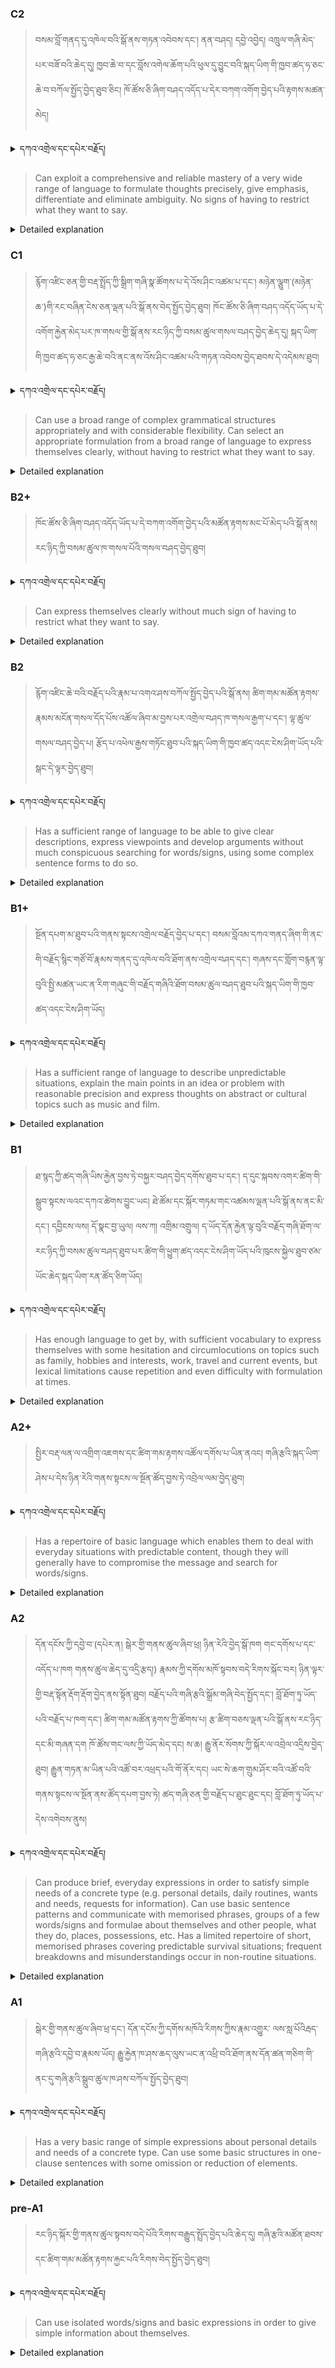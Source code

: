 ### C2
<!-- panels:start -->
<!-- div:left-panel -->

> བསམ་བློ་གནད་དུ་འཁེལ་བའི་སྒོ་ནས་གཏན་འབེབས་དང་། ནན་བཤད། དབྱེ་འབྱེད། འཁྲུལ་གཞི་མེད་པར་བཟོ་བའི་ཆེད་དུ། ཁྱབ་ཆེ་བ་དང་བློས་འགེལ་ཆོག་པའི་ཕུལ་དུ་བྱུང་བའི་སྐད་ཡིག་གི་ཁྱབ་ཚད་ཧ་ཅང་ཆེ་བ་བཀོལ་སྤྱོད་བྱེད་ཐུབ་ཅིང། ཁོ་ཚོས་ཅི་ཞིག་བཤད་འདོད་པ་དེར་བཀག་འགོག་བྱེད་པའི་རྟགས་མཚན་མེད།

<details>
  <summary>དཀའ་འགྲེལ་དང་དཔེར་བརྗོད།</summary>

བདག་གིས་དེ་ལྷག་ཏུ་སྟབས་བདེའི་ཆ་ཤས་སུ་དབྱེ་རུ་བཅུག་པ་སྟེ།

1.སྐད་ཆ་དྭངས་ཤིང་གསལ་བ་སྟེ། འདིས་ཁྱོད་ཀྱིས་གོ་བདེ་ཤེས་སླ་བའི་ཐབས་ལ་བརྟེན་ནས་བཤད་ཆོག་པ་དང་འབྲི་ཆོག་པ་མཚོན་ ཁྱེད་ཀྱིས་དོན་སྙིང་ལྡན་པའི་ཚིག་བཀོལ་ནས་ཉན་མཁན་དང་ཀློག་པ་པོ་རྣམས་ལ་མཚོན་ན་རྙོག་འཛིང་ཆེན་པོ་མེད།
དཔེ་མཚོན་འདི་ལྟར། "དེ་རིང་གི་ནམ་མཁའ་ཧ་ཅང་སྔོ་"ཞེས་པ་ནི་སྟབས་བདེ་ཞིང་གསལ་བའི་ཚིག་གྲུབ་ཤིག་རེད།
</details>

<!-- div:right-panel -->

> Can exploit a comprehensive and reliable mastery of a very wide range of language to formulate thoughts precisely, give emphasis, differentiate and eliminate ambiguity. No signs of having to restrict what they want to say.

<details>

  <summary>Detailed explanation</summary>

This means that the person has:

A comprehensive and reliable mastery of a very wide range of language: They possess an extensive understanding and control of a broad variety of vocabulary, grammar, and language structures.
The ability to formulate thoughts precisely: They can express their ideas or thoughts accurately and clearly.
The capability to give emphasis: They can emphasize specific points or aspects of their communication effectively.
The skill to differentiate: They can make distinctions or highlight differences between various elements.
The capability to eliminate ambiguity: They can express their thoughts in a way that leaves no room for confusion or ambiguity.
No signs of having to restrict what they want to say: They are not limited or constrained in expressing their intended message or meaning.
In summary, this descriptor suggests that the individual has an extensive and reliable command of language. They can express their thoughts with precision, give emphasis when necessary, differentiate between different elements, and eliminate any ambiguity in their communication. They are not restricted in their ability to express what they want to say.

</details>

<!-- panels:end -->


### C1
<!-- panels:start -->
<!-- div:left-panel -->

> རྙོག་འཛིང་ཅན་གྱི་བརྡ་སྤྲོད་ཀྱི་སྒྲིག་གཞི་སྣ་ཚོགས་པ་དེ་འོས་ཤིང་འཚམ་པ་དང་། མཉེན་ལྕུག་(མཉེན་ཆ་)གི་རང་བཞིན་ངེས་ཅན་ལྡན་པའི་སྒོ་ནས་བེད་སྤྱོད་བྱེད་ཐུབ།
ཁོང་ཚོས་ཅི་ཞིག་བཤད་འདོད་ཡོད་པ་དེ་འགོག་རྐྱེན་མེད་པར་ཁ་གསལ་གྱི་སྒོ་ནས་རང་ཉིད་ཀྱི་བསམ་ཚུལ་གསལ་བཤད་བྱེད་ཆེད་དུ། སྐད་ཡིག་གི་ཁྱབ་ཚད་ཧ་ཅང་རྒྱ་ཆེ་བའི་ནང་ནས་འོས་ཤིང་འཚམ་པའི་གཏན་འབེབས་བྱེད་ཐབས་དེ་འདེམས་ཐུབ།

<details>
  <summary>དཀའ་འགྲེལ་དང་དཔེར་བརྗོད།</summary>

བདག་གིས་དེ་ལྷག་ཏུ་སྟབས་བདེའི་ཆ་ཤས་སུ་དབྱེ་རུ་བཅུག་པ་སྟེ།

1.སྐད་ཆ་དྭངས་ཤིང་གསལ་བ་སྟེ། འདིས་ཁྱོད་ཀྱིས་གོ་བདེ་ཤེས་སླ་བའི་ཐབས་ལ་བརྟེན་ནས་བཤད་ཆོག་པ་དང་འབྲི་ཆོག་པ་མཚོན་ ཁྱེད་ཀྱིས་དོན་སྙིང་ལྡན་པའི་ཚིག་བཀོལ་ནས་ཉན་མཁན་དང་ཀློག་པ་པོ་རྣམས་ལ་མཚོན་ན་རྙོག་འཛིང་ཆེན་པོ་མེད།
དཔེ་མཚོན་འདི་ལྟར། "དེ་རིང་གི་ནམ་མཁའ་ཧ་ཅང་སྔོ་"ཞེས་པ་ནི་སྟབས་བདེ་ཞིང་གསལ་བའི་ཚིག་གྲུབ་ཤིག་རེད།
</details>

<!-- div:right-panel -->

> Can use a broad range of complex grammatical structures appropriately and with considerable flexibility.
Can select an appropriate formulation from a broad range of language to express themselves clearly, without having to restrict what they want to say.

<details>

  <summary>Detailed explanation</summary>

This means that the person is capable of:

Using a wide variety of complex grammatical structures: They can employ a diverse set of advanced language patterns and sentence structures.
Using these structures appropriately: They can use the grammatical structures in a correct and suitable manner according to the context.
Demonstrating considerable flexibility: They can adapt and apply these complex structures in different ways to convey their intended meaning effectively.
"Can select an appropriate formulation from a broad range of language to express themselves clearly, without having to restrict what they want to say."
This means that the person is capable of:

Selecting an appropriate formulation: They can choose the right words, phrases, and expressions from a broad range of language options.
Expressing themselves clearly: They can convey their thoughts, ideas, and opinions in a manner that is easily understood by others.
Not having to restrict what they want to say: They are not limited or constrained in expressing their intended message or meaning.
In summary, these descriptors suggest that the individual has a wide repertoire of complex grammatical structures at their disposal. They can use these structures appropriately and with flexibility. They are also able to select the most suitable language formulations to express themselves clearly without having to hold back or limit their ideas.

</details>

<!-- panels:end -->



### B2+
<!-- panels:start -->
<!-- div:left-panel -->

> ཁོང་ཚོས་ཅི་ཞིག་བཤད་འདོད་ཡོད་པ་དེ་བཀག་འགོག་བྱེད་པའི་མཚོན་རྟགས་མང་པོ་མེད་པའི་སྒོ་ནས། རང་ཉིད་ཀྱི་བསམ་ཚུལ་ཁ་གསལ་པོའི་གསལ་བཤད་བྱེད་ཐུབ།

<details>
  <summary>དཀའ་འགྲེལ་དང་དཔེར་བརྗོད།</summary>

བདག་གིས་དེ་ལྷག་ཏུ་སྟབས་བདེའི་ཆ་ཤས་སུ་དབྱེ་རུ་བཅུག་པ་སྟེ།

1.སྐད་ཆ་དྭངས་ཤིང་གསལ་བ་སྟེ། འདིས་ཁྱོད་ཀྱིས་གོ་བདེ་ཤེས་སླ་བའི་ཐབས་ལ་བརྟེན་ནས་བཤད་ཆོག་པ་དང་འབྲི་ཆོག་པ་མཚོན་ ཁྱེད་ཀྱིས་དོན་སྙིང་ལྡན་པའི་ཚིག་བཀོལ་ནས་ཉན་མཁན་དང་ཀློག་པ་པོ་རྣམས་ལ་མཚོན་ན་རྙོག་འཛིང་ཆེན་པོ་མེད།
དཔེ་མཚོན་འདི་ལྟར། "དེ་རིང་གི་ནམ་མཁའ་ཧ་ཅང་སྔོ་"ཞེས་པ་ནི་སྟབས་བདེ་ཞིང་གསལ་བའི་ཚིག་གྲུབ་ཤིག་རེད།
</details>

<!-- div:right-panel -->

> Can express themselves clearly without much sign of having to restrict what they want to say.

<details>

  <summary>Detailed explanation</summary>

This means that the person is capable of:

Expressing themselves clearly: They can communicate their thoughts, ideas, and opinions in a way that is easily understood by others.
Not showing much sign of having to restrict what they want to say: They do not encounter significant limitations or difficulties in expressing their intended message or meaning. They can freely and effectively express what they want to say without feeling constrained or restricted.
In summary, this descriptor suggests that the individual has the ability to clearly communicate their thoughts and ideas without facing substantial restrictions or limitations. They can express themselves freely and effectively, allowing their intended message or meaning to be conveyed without significant hindrances.

</details>

<!-- panels:end -->



### B2
<!-- panels:start -->
<!-- div:left-panel -->

> རྙོག་འཛིང་ཆེ་བའི་བརྗོད་པའི་རྣམ་པ་འགའ་ཤས་བཀོལ་སྤྱོད་བྱེད་པའི་སྒོ་ནས། ཚིག་གམ་མཚོན་རྟགས་རྣམས་མངོན་གསལ་དོད་པོས་འཚོལ་ཞིབ་མ་བྱས་པར་འགྲེལ་བཤད་ཁ་གསལ་རྒྱག་པ་དང་། ལྟ་ཚུལ་གསལ་བཤད་བྱེད་པ། རྩོད་པ་འཕེལ་རྒྱས་གཏོང་ཐུབ་པའི་སྐད་ཡིག་གི་ཁྱབ་ཚད་འདང་ངེས་ཤིག་ཡོད་པའི་སྒང་དེ་ལྟར་བྱེད་ཐུབ།

<details>
  <summary>དཀའ་འགྲེལ་དང་དཔེར་བརྗོད།</summary>

བདག་གིས་དེ་ལྷག་ཏུ་སྟབས་བདེའི་ཆ་ཤས་སུ་དབྱེ་རུ་བཅུག་པ་སྟེ།

1.སྐད་ཆ་དྭངས་ཤིང་གསལ་བ་སྟེ། འདིས་ཁྱོད་ཀྱིས་གོ་བདེ་ཤེས་སླ་བའི་ཐབས་ལ་བརྟེན་ནས་བཤད་ཆོག་པ་དང་འབྲི་ཆོག་པ་མཚོན་ ཁྱེད་ཀྱིས་དོན་སྙིང་ལྡན་པའི་ཚིག་བཀོལ་ནས་ཉན་མཁན་དང་ཀློག་པ་པོ་རྣམས་ལ་མཚོན་ན་རྙོག་འཛིང་ཆེན་པོ་མེད།
དཔེ་མཚོན་འདི་ལྟར། "དེ་རིང་གི་ནམ་མཁའ་ཧ་ཅང་སྔོ་"ཞེས་པ་ནི་སྟབས་བདེ་ཞིང་གསལ་བའི་ཚིག་གྲུབ་ཤིག་རེད།
</details>

<!-- div:right-panel -->

> Has a sufficient range of language to be able to give clear descriptions, express viewpoints and develop arguments without much conspicuous searching for words/signs, using some complex sentence forms to do so.

<details>

  <summary>Detailed explanation</summary>

This means that the person:

Has a sufficient range of language: They possess an adequate vocabulary and knowledge of language.
Can give clear descriptions: They are capable of providing detailed and understandable explanations or depictions of people, things, or events.
Can express viewpoints: They can articulate their personal opinions or perspectives on various topics.
Can develop arguments: They can construct and present logical reasoning or justifications to support a particular viewpoint or claim.
Does not engage in much conspicuous searching for words/signs: They do not exhibit significant or noticeable difficulty in finding the right words or signs to express themselves.
Uses some complex sentence forms: They employ more advanced sentence structures to communicate their ideas, including complex sentence forms that involve multiple clauses or intricate syntax.
In summary, this descriptor suggests that the individual has a sufficient range of language to provide clear descriptions, express viewpoints, and develop arguments. They can do so without significant difficulties in finding the right words or signs. They also use some complex sentence forms to express themselves effectively.

</details>

<!-- panels:end -->


### B1+
<!-- panels:start -->
<!-- div:left-panel -->

> སྔོན་དཔག་མ་ཐུབ་པའི་གནས་སྟངས་འགྲེལ་བརྗོད་བྱེད་པ་དང་། བསམ་བློའམ་དཀའ་གནད་ཞིག་གི་ནང་གི་བརྗོད་སྙིང་གཙོ་བོ་རྣམས་གནད་དུ་འཁེལ་བའི་ཐོག་ནས་འགྲེལ་བཤད་དང་། གཞས་དང་གློག་བརྙན་ལྟ་བུའི་སྤྱི་མཚན་ཡང་ན་རིག་གཞུང་གི་བརྗོད་གཞིའི་ཐོག་བསམ་ཚུལ་བཤད་ཐུབ་པའི་སྐད་ཡིག་གི་ཁྱབ་ཚད་འདང་ངེས་ཤིག་ཡོད།

<details>
  <summary>དཀའ་འགྲེལ་དང་དཔེར་བརྗོད།</summary>

བདག་གིས་དེ་ལྷག་ཏུ་སྟབས་བདེའི་ཆ་ཤས་སུ་དབྱེ་རུ་བཅུག་པ་སྟེ།

1.སྐད་ཆ་དྭངས་ཤིང་གསལ་བ་སྟེ། འདིས་ཁྱོད་ཀྱིས་གོ་བདེ་ཤེས་སླ་བའི་ཐབས་ལ་བརྟེན་ནས་བཤད་ཆོག་པ་དང་འབྲི་ཆོག་པ་མཚོན་ ཁྱེད་ཀྱིས་དོན་སྙིང་ལྡན་པའི་ཚིག་བཀོལ་ནས་ཉན་མཁན་དང་ཀློག་པ་པོ་རྣམས་ལ་མཚོན་ན་རྙོག་འཛིང་ཆེན་པོ་མེད།
དཔེ་མཚོན་འདི་ལྟར། "དེ་རིང་གི་ནམ་མཁའ་ཧ་ཅང་སྔོ་"ཞེས་པ་ནི་སྟབས་བདེ་ཞིང་གསལ་བའི་ཚིག་གྲུབ་ཤིག་རེད།
</details>

<!-- div:right-panel -->

> Has a sufficient range of language to describe unpredictable situations, explain the main points in an idea or problem with reasonable precision and express thoughts on abstract or cultural topics such as music and film.

<details>

  <summary>Detailed explanation</summary>

This means that the person:

Has a sufficient range of language: They possess an adequate vocabulary and knowledge of language.
Can describe unpredictable situations: They are capable of providing explanations or descriptions of situations that are not easily predictable or known in advance.
Can explain the main points in an idea or problem with reasonable precision: They can articulate the key concepts or essential elements related to a specific idea or problem in a reasonably accurate and clear manner.
Can express thoughts on abstract or cultural topics: They are able to communicate their ideas and opinions on topics that are conceptual, theoretical, or related to art, culture, and creativity.
Examples include music and film: They can discuss and express their thoughts about topics such as music and film, engaging in discussions about artistic or cultural subjects.
In summary, this descriptor suggests that the individual has a sufficient range of language to effectively describe unpredictable situations, explain main points in ideas or problems with reasonable precision, and express thoughts on abstract or cultural topics, including areas like music and film. They possess the necessary vocabulary and knowledge to engage in discussions or express opinions on a variety of subjects in a reasonably accurate and comprehensible manner.

</details>

<!-- panels:end -->



### B1
<!-- panels:start -->
<!-- div:left-panel -->

> ཐ་སྙད་ཀྱི་ཚད་གཞི་ཡིས་རྐྱེན་བྱས་ཏེ་བསྐྱར་བཤད་བྱེད་དགོས་ཐུབ་པ་དང་། ད་དུང་སྐབས་འགར་ཚིག་གི་སྒྲུབ་སྟངས་ལའང་དཀའ་ཚེགས་བྱུང་ཡང། ཐེ་ཚོམ་དང་སྐོར་གཏམ་གང་འཚམས་ལྡན་པའི་སྒོ་ནས་ནང་མི་དང་། དབྱིངས་ལས། དོ་སྣང་བྱ་ཡུལ། ལས་ཀ། འགྲིམ་འགྲུལ། ད་ཡོད་དོན་རྐྱེན་ལྟ་བུའི་བརྗོད་གཞི་ཐོག་ལ་རང་ཉིད་ཀྱི་བསམ་ཚུལ་བཤད་ཐུབ་པར་ཚིག་གི་ཕྱུག་ཚད་འདང་ངེས་ཤིག་ཡོད་པའི་ཁུངས་སྐྱེལ་ཐུབ་ཙམ་ཡོང་ཆེད་སྐད་ཡིག་རན་ཚོད་ཅིག་ཡོད།

<details>
  <summary>དཀའ་འགྲེལ་དང་དཔེར་བརྗོད།</summary>

བདག་གིས་དེ་ལྷག་ཏུ་སྟབས་བདེའི་ཆ་ཤས་སུ་དབྱེ་རུ་བཅུག་པ་སྟེ།

1.སྐད་ཆ་དྭངས་ཤིང་གསལ་བ་སྟེ། འདིས་ཁྱོད་ཀྱིས་གོ་བདེ་ཤེས་སླ་བའི་ཐབས་ལ་བརྟེན་ནས་བཤད་ཆོག་པ་དང་འབྲི་ཆོག་པ་མཚོན་ ཁྱེད་ཀྱིས་དོན་སྙིང་ལྡན་པའི་ཚིག་བཀོལ་ནས་ཉན་མཁན་དང་ཀློག་པ་པོ་རྣམས་ལ་མཚོན་ན་རྙོག་འཛིང་ཆེན་པོ་མེད།
དཔེ་མཚོན་འདི་ལྟར། "དེ་རིང་གི་ནམ་མཁའ་ཧ་ཅང་སྔོ་"ཞེས་པ་ནི་སྟབས་བདེ་ཞིང་གསལ་བའི་ཚིག་གྲུབ་ཤིག་རེད།
</details>

<!-- div:right-panel -->

> Has enough language to get by, with sufficient vocabulary to express themselves with some hesitation and circumlocutions on topics such as family, hobbies and interests, work, travel and current events, but lexical limitations cause repetition and even difficulty with formulation at times.

<details>

  <summary>Detailed explanation</summary>

This means that the person:

Has enough language to get by: They possess a basic level of language proficiency that allows them to communicate and function in everyday situations.
Has sufficient vocabulary: They have an adequate range of words and phrases at their disposal.
Can express themselves with some hesitation and circumlocutions: They may experience some hesitation or struggle to find the right words, resulting in using alternative expressions or going around the topic to convey their intended meaning.
Can discuss various topics: They are capable of talking about subjects like family, hobbies and interests, work, travel, and current events, albeit with some difficulty.
Lexical limitations cause repetition and formulation difficulties: Due to limitations in their vocabulary, they may find themselves repeating words or phrases, and at times, they may have difficulty formulating their thoughts or ideas precisely.
In summary, this descriptor suggests that the individual has enough language proficiency to manage everyday situations. They possess sufficient vocabulary to express themselves, although they may hesitate or resort to circumlocutions to convey their meaning. While they can discuss topics like family, hobbies, work, travel, and current events, their limited vocabulary may lead to repetition and occasional difficulty in finding the right words or formulating their thoughts accurately.

</details>
<!-- panels:end -->


### A2+
<!-- panels:start -->
<!-- div:left-panel -->

> སྤྱིར་བརྡ་ལན་ལ་འགྲིག་འཇགས་དང་ཚིག་གམ་རྟགས་འཚོལ་དགོས་པ་ཡིན་ནའང། གཞི་རྩའི་སྐད་ཡིག་ཤེས་པ་དེས་ཉིན་རེའི་གནས་སྟངས་ལ་སྔོན་ཚོད་བྱས་ཏེ་འབྲེལ་ལམ་བྱེད་ཐུབ། 

<details>
  <summary>དཀའ་འགྲེལ་དང་དཔེར་བརྗོད།</summary>

བདག་གིས་དེ་ལྷག་ཏུ་སྟབས་བདེའི་ཆ་ཤས་སུ་དབྱེ་རུ་བཅུག་པ་སྟེ།

1.སྐད་ཆ་དྭངས་ཤིང་གསལ་བ་སྟེ། འདིས་ཁྱོད་ཀྱིས་གོ་བདེ་ཤེས་སླ་བའི་ཐབས་ལ་བརྟེན་ནས་བཤད་ཆོག་པ་དང་འབྲི་ཆོག་པ་མཚོན་ ཁྱེད་ཀྱིས་དོན་སྙིང་ལྡན་པའི་ཚིག་བཀོལ་ནས་ཉན་མཁན་དང་ཀློག་པ་པོ་རྣམས་ལ་མཚོན་ན་རྙོག་འཛིང་ཆེན་པོ་མེད།
དཔེ་མཚོན་འདི་ལྟར། "དེ་རིང་གི་ནམ་མཁའ་ཧ་ཅང་སྔོ་"ཞེས་པ་ནི་སྟབས་བདེ་ཞིང་གསལ་བའི་ཚིག་གྲུབ་ཤིག་རེད།
</details>

<!-- div:right-panel -->

> Has a repertoire of basic language which enables them to deal with everyday situations with predictable content, though they will generally have to compromise the message and search for words/signs.

<details>

  <summary>Detailed explanation</summary>

This means that the person:

Has a repertoire of basic language: They possess a basic set of language skills and vocabulary.
Can deal with everyday situations: They are capable of handling common and routine situations that occur in daily life.
Involving predictable content: These situations typically involve familiar and expected topics or scenarios.
Will generally have to compromise the message: They may need to make compromises in the clarity or precision of their message due to their limited language skills.
May need to search for words/signs: They may experience difficulties in finding the right words or signs to express themselves, requiring some effort to recall or locate the appropriate vocabulary.
In summary, this descriptor suggests that the individual has a basic level of language proficiency that allows them to manage everyday situations with predictable content. However, they may need to compromise their message and search for words or signs to effectively communicate. While they can handle routine interactions, their language skills may be limited, requiring some effort to express themselves clearly and accurately.

</details>

<!-- panels:end -->




### A2
<!-- panels:start -->
<!-- div:left-panel -->

> དོན་དངོས་ཀྱི་དབྱེ་བ་(དཔེར་ན། སྒེར་གྱི་གནས་ཚུལ་ཞིབ་ཕྲ། ཉིན་རེའི་བྱེད་སྒོ་ཁག གང་དགོས་པ་དང་འདོད་པ་ཁག གནས་ཚུལ་ཆེད་དུ་འདྲི་རྩད།) རྣམས་ཀྱི་དགོས་མཁོ་སྟབས་བདེ་རིགས་སྐོང་བར། ཉིན་ལྟར་གྱི་བརྡ་སྟོན་རྡོག་རྡོག་བྱེད་ནས་སྟོན་ཐུབ། 
བརྗོད་པའི་གཞི་རྩའི་སྒྲོམ་གཞི་བེད་སྤྱོད་དང་། བློ་ཐོག་ཏུ་ཡོད་པའི་བརྗོད་པ་ཁག་དང་། ཚིག་གམ་མཚོན་རྟགས་ཀྱི་ཚོགས་པ། རྩ་ཚིག་བཅས་ལྡན་པའི་སྒོ་ནས་རང་ཉིད་དང་མི་གཞན་དག ཁོ་ཚོས་གང་ལས་ཀྱི་ཡོད་མེད་དང། ས་ཆ། རྒྱུ་ནོར་སོགས་ཀྱི་སྐོར་ལ་འབྲེལ་འདྲིས་བྱེད་ཐུབ། 
རྒྱུན་གཏན་མ་ཡིན་པའི་འཚོ་བར་འཕྲད་པའི་གོ་ནོར་དང། ཡང་སེ་ཆག་གྲུམ་ཤོར་བའི་འཚོ་བའི་གནས་སྟངས་ལ་སྔོན་ནས་ཚོད་དཔག་བྱས་ཏེ། ཚད་གཞི་ཅན་གྱི་བརྗོད་པ་ཐུང་ཐུང་དང། བློ་ཐོག་ཏུ་ཡོད་པ་དེས་འགེབས་ནུས།

<details>
  <summary>དཀའ་འགྲེལ་དང་དཔེར་བརྗོད།</summary>

བདག་གིས་དེ་ལྷག་ཏུ་སྟབས་བདེའི་ཆ་ཤས་སུ་དབྱེ་རུ་བཅུག་པ་སྟེ།

1.སྐད་ཆ་དྭངས་ཤིང་གསལ་བ་སྟེ། འདིས་ཁྱོད་ཀྱིས་གོ་བདེ་ཤེས་སླ་བའི་ཐབས་ལ་བརྟེན་ནས་བཤད་ཆོག་པ་དང་འབྲི་ཆོག་པ་མཚོན་ ཁྱེད་ཀྱིས་དོན་སྙིང་ལྡན་པའི་ཚིག་བཀོལ་ནས་ཉན་མཁན་དང་ཀློག་པ་པོ་རྣམས་ལ་མཚོན་ན་རྙོག་འཛིང་ཆེན་པོ་མེད།
དཔེ་མཚོན་འདི་ལྟར། "དེ་རིང་གི་ནམ་མཁའ་ཧ་ཅང་སྔོ་"ཞེས་པ་ནི་སྟབས་བདེ་ཞིང་གསལ་བའི་ཚིག་གྲུབ་ཤིག་རེད།
</details>

<!-- div:right-panel -->

> Can produce brief, everyday expressions in order to satisfy simple needs of a concrete type (e.g. personal details, daily routines, wants and needs, requests for information).
Can use basic sentence patterns and communicate with memorised phrases, groups of a few words/signs and formulae about themselves and other people, what they do, places, possessions, etc.
Has a limited repertoire of short, memorised phrases covering predictable survival situations; frequent breakdowns and misunderstandings occur in non-routine situations.

<details>

  <summary>Detailed explanation</summary>

"Can produce brief, everyday expressions in order to satisfy simple needs of a concrete type (e.g., personal details, daily routines, wants and needs, requests for information)."

This means that the person is capable of:

Producing brief, everyday expressions: They can generate short and simple sentences or phrases.
Satisfying simple needs of a concrete type: They can effectively communicate their basic personal details, daily routines, desires and requirements, and requests for information related to practical and immediate situations.

"Can use basic sentence patterns and communicate with memorized phrases, groups of a few words/signs and formulae about themselves and other people, what they do, places, possessions, etc."

This means that the person can:

Use basic sentence patterns: They can construct sentences using simple grammatical structures.
Communicate with memorized phrases, groups of a few words/signs, and formulae: They can rely on learned and memorized expressions, as well as short groups of words or signs, to communicate about themselves, other people, their activities, places, possessions, and similar topics.
"Has a limited repertoire of short, memorized phrases covering predictable survival situations; frequent breakdowns and misunderstandings occur in non-routine situations."
This means that the person:

Has a limited repertoire of short, memorized phrases: They possess a small set of pre-learned and memorized phrases.
Covers predictable survival situations: These phrases are typically related to predictable and essential survival situations.
Experiences frequent breakdowns and misunderstandings in non-routine situations: When confronted with unfamiliar or non-routine situations, they often encounter difficulties, breakdowns in communication, or misunderstandings due to their limited language skills.

In summary, these descriptors suggest that the individual can produce brief, everyday expressions to fulfill simple concrete needs. They can use basic sentence patterns and communicate using memorized phrases, groups of words or signs, and formulae. However, their repertoire is limited, primarily focused on predictable survival situations. They may face challenges and misunderstandings when confronted with non-routine or unfamiliar situations.

</details>

<!-- panels:end -->





### A1
<!-- panels:start -->
<!-- div:left-panel -->

> སྒེར་གྱི་གནས་ཚུལ་ཞིབ་ཕྲ་དང་། དོན་དངོས་ཀྱི་དགོས་མཁོའི་རིགས་ཀྱིས་རྣམ་འགྱུར་ ལས་སླ་པོའིརྦད་གཞི་རྩའི་དབྱེ་བ་རྣམས་ཡོད།
རྒྱུ་རྐྱེན་ཁ་ཤས་ཆད་ལུས་ཡང་ན་འཕྲི་བའི་ཐོག་ནས་དོན་ཚན་གཅིག་གི་ནང་དུ་གཞི་རྩའི་སྒྲུབ་ཚུལ་ཁ་ཤས་བཀོལ་སྤྱོད་བྱེད་ཐུབ།

<details>
  <summary>དཀའ་འགྲེལ་དང་དཔེར་བརྗོད།</summary>

བདག་གིས་དེ་ལྷག་ཏུ་སྟབས་བདེའི་ཆ་ཤས་སུ་དབྱེ་རུ་བཅུག་པ་སྟེ།

1.སྐད་ཆ་དྭངས་ཤིང་གསལ་བ་སྟེ། འདིས་ཁྱོད་ཀྱིས་གོ་བདེ་ཤེས་སླ་བའི་ཐབས་ལ་བརྟེན་ནས་བཤད་ཆོག་པ་དང་འབྲི་ཆོག་པ་མཚོན་ ཁྱེད་ཀྱིས་དོན་སྙིང་ལྡན་པའི་ཚིག་བཀོལ་ནས་ཉན་མཁན་དང་ཀློག་པ་པོ་རྣམས་ལ་མཚོན་ན་རྙོག་འཛིང་ཆེན་པོ་མེད།
དཔེ་མཚོན་འདི་ལྟར། "དེ་རིང་གི་ནམ་མཁའ་ཧ་ཅང་སྔོ་"ཞེས་པ་ནི་སྟབས་བདེ་ཞིང་གསལ་བའི་ཚིག་གྲུབ་ཤིག་རེད།
</details>

<!-- div:right-panel -->

> Has a very basic range of simple expressions about personal details and needs of a concrete type.
Can use some basic structures in one-clause sentences with some omission or reduction of elements.

<details>

  <summary>Detailed explanation</summary>

"Has a very basic range of simple expressions about personal details and needs of a concrete type."

This means that the person:

Has a very basic range: They possess a limited set of simple expressions.
Can express personal details: They are able to communicate basic information about themselves, such as their name, age, or nationality.
Can express needs of a concrete type: They can communicate basic, practical needs related to everyday situations, such as requesting food or asking for directions.

"Can use some basic structures in one-clause sentences with some omission or reduction of elements."

This means that the person:

Can use basic structures: They are capable of constructing simple sentences using basic grammatical patterns.
In one-clause sentences: Their sentences typically consist of one main clause.
With some omission or reduction of elements: They may occasionally omit or reduce certain elements of the sentence, such as articles or pronouns, while still conveying a basic meaning.
In summary, these descriptors suggest that the individual has a very basic level of language proficiency. They can express simple personal details and concrete needs. Their sentences typically consist of one clause, and while they may occasionally omit or reduce certain elements, they can still convey a basic meaning.

</details>

<!-- panels:end -->




### pre-A1
<!-- panels:start -->
<!-- div:left-panel -->

> རང་ཉིད་སྐོར་གྱི་གནས་ཚུལ་སྟབས་བདེ་པོའི་རིགས་བརྒྱུད་སྤྲོད་བྱེད་པའི་ཆེད་དུ། གཞི་རྩའི་མཚོན་ཐབས་དང་ཚིག་གམ་མཚོན་རྟགས་རྐྱང་པའི་རིགས་བེད་སྤྱོད་བྱེད་ཐུབ།

<details>
  <summary>དཀའ་འགྲེལ་དང་དཔེར་བརྗོད།</summary>

བདག་གིས་དེ་ལྷག་ཏུ་སྟབས་བདེའི་ཆ་ཤས་སུ་དབྱེ་རུ་བཅུག་པ་སྟེ།

1.སྐད་ཆ་དྭངས་ཤིང་གསལ་བ་སྟེ། འདིས་ཁྱོད་ཀྱིས་གོ་བདེ་ཤེས་སླ་བའི་ཐབས་ལ་བརྟེན་ནས་བཤད་ཆོག་པ་དང་འབྲི་ཆོག་པ་མཚོན་ ཁྱེད་ཀྱིས་དོན་སྙིང་ལྡན་པའི་ཚིག་བཀོལ་ནས་ཉན་མཁན་དང་ཀློག་པ་པོ་རྣམས་ལ་མཚོན་ན་རྙོག་འཛིང་ཆེན་པོ་མེད།
དཔེ་མཚོན་འདི་ལྟར། "དེ་རིང་གི་ནམ་མཁའ་ཧ་ཅང་སྔོ་"ཞེས་པ་ནི་སྟབས་བདེ་ཞིང་གསལ་བའི་ཚིག་གྲུབ་ཤིག་རེད།
</details>

<!-- div:right-panel -->

> Can use isolated words/signs and basic expressions in order to give simple information about themselves.

<details>

  <summary>Detailed explanation</summary>

This means that the person:

Can use isolated words/signs: They are capable of using individual words or signs to communicate.
Can use basic expressions: They can string together simple phrases or sentences to convey basic information.
Gives simple information about themselves: They can provide straightforward details about themselves, such as their name, age, nationality, or other basic personal information.
In summary, this descriptor suggests that the individual has a basic level of language proficiency. They can use individual words or signs, as well as basic expressions, to communicate and provide simple information about themselves. Their ability is focused on conveying basic personal details rather than engaging in complex or extensive communication.

</details>

<!-- panels:end -->